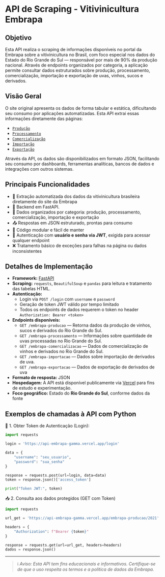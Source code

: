 # API de Scraping - Vitivinicultura Embrapa

## Objetivo

Esta API realiza o scraping de informações disponíveis no portal da Embrapa sobre a vitivinicultura no Brasil, com foco especial nos dados do Estado do Rio Grande do Sul — responsável por mais de 90% da produção nacional. Através de endpoints organizados por categoria, a aplicação permite consultar dados estruturados sobre produção, processamento, comercialização, importação e exportação de uvas, vinhos, sucos e derivados.

## Visão Geral

O site original apresenta os dados de forma tabular e estática, dificultando seu consumo por aplicações automatizadas. Esta API extrai essas informações diretamente das páginas:

- [`Produção`](http://vitibrasil.cnpuv.embrapa.br/index.php?opcao=opt_02)
- [`Processamento`](http://vitibrasil.cnpuv.embrapa.br/index.php?opcao=opt_03)
- [`Comercialização`](http://vitibrasil.cnpuv.embrapa.br/index.php?opcao=opt_04)
- [`Importação`](http://vitibrasil.cnpuv.embrapa.br/index.php?opcao=opt_05)
- [`Exportação`](http://vitibrasil.cnpuv.embrapa.br/index.php?opcao=opt_06) 

Através da API, os dados são disponibilizados em formato JSON, facilitando seu consumo por dashboards, ferramentas analíticas, bancos de dados e integrações com outros sistemas.

## Principais Funcionalidades

- 🍇 Extração automatizada dos dados da vitivinicultura brasileira diretamente do site da Embrapa  
- 🚀 Backend em FastAPI. 
- 🔄 Dados organizados por categoria: produção, processamento, comercialização, importação e exportação  
- 📤 Respostas em JSON estruturado, prontas para consumo  
- 🔧 Código modular e fácil de manter  
- 🔐 Autenticação com **usuário e senha via JWT**, exigida para acessar qualquer endpoint 
- ❌ Tratamento básico de exceções para falhas na página ou dados inconsistentes  

## Detalhes de Implementação

- **Framework:** [FastAPI](https://fastapi.tiangolo.com/)  
- **Scraping:** `requests`, `BeautifulSoup` e `pandas` para leitura e tratamento das tabelas HTML.
- **Autenticação:**  
  - Login via `POST /login` com `username` e `password`  
  - Geração de token JWT válido por tempo limitado  
  - Todos os endpoints de dados requerem o token no header `Authorization: Bearer <token>`  
- **Endpoints disponíveis:**  
  - `GET /embrapa-producao` — Retorna dados da produção de vinhos, sucos e derivados do Rio Grande do Sul. 
  - `GET /embrapa-processamento` — Informações sobre quantidade de uvas processadas no Rio Grande do Sul.  
  - `GET /embrapa-comercializacao` — Dados de comercialização de vinhos e derivados no Rio Grande do Sul.  
  - `GET /embrapa-importacao` — Dados sobre importação de derivados de uva.  
  - `GET /embrapa-exportacao` — Dados de exportação de derivados de uva  
- **Formato de resposta:** JSON  
- **Hospedagem:** A API está disponível publicamente via [Vercel](https://vercel.com/) para fins de estudo e experimentação. 
- **Foco geográfico:** Estado do **Rio Grande do Sul**, conforme dados da fonte

## Exemplos de chamadas à API com Python 
🔐 1. Obter Token de Autenticação (Login):

```python
import requests

login = 'https://api-embrapa-gamma.vercel.app/login'

data = {
    "username": "seu_usuario",
    "password": "sua_senha"
}

response = requests.post(url=login, data=data)
token = response.json()['access_token']

print("Token JWT:", token)

```
📥 2. Consulta aos dados protegidos (GET com Token)

```python
import requests

url_get = 'https://api-embrapa-gamma.vercel.app/embrapa-producao/2021'

headers = {
    "Authorization": f"Bearer {token}"
}

response = requests.get(url=url_get, headers=headers)
dados = response.json()
```
---

> ℹ️ _Aviso: Esta API tem fins educacionais e informativos. Certifique-se de que o uso respeita os termos e a política de dados da Embrapa._


